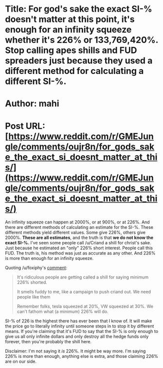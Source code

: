 # Title: For god's sake the exact SI-% doesn't matter at this point, it's enough for an infinity squeeze whether it's 226% or 133,769,420%. Stop calling apes shills and FUD spreaders just because they used a different method for calculating a different SI-%.
# Author: __mahi__
# Post URL: [https://www.reddit.com/r/GMEJungle/comments/oujr8n/for_gods_sake_the_exact_si_doesnt_matter_at_this/](https://www.reddit.com/r/GMEJungle/comments/oujr8n/for_gods_sake_the_exact_si_doesnt_matter_at_this/)


An infinity squeeze can happen at 2000%, or at 900%, or at 226%. And there are different methods of calculating an estimate for the SI-%. These different methods yield different values. Some give 226%, others give 2000%. **These are all estimates**, and the truth is that **we do not know the exact SI-%.** I've seen some people call /u/Criand a shill for christ's sake. Just because he estimated an "only" 226% short interest. People call this FUD. The truth is, his method was just as accurate as any other. And 226% is more than enough for an infinity squeeze.

Quoting /u/foxiphy's [comment](https://www.reddit.com/r/GMEJungle/comments/oujr8n/for_gods_sake_the_exact_si_doesnt_matter_at_this/h72w8pf?utm_source=share&utm_medium=web2x&context=3):

> It's ridiculous people are getting called a shill for saying minimum 226% shorted.
>
> It smells fuddy to me, like a campaign to push criand out. We need people like them
>
> Remember folks, tesla squeezed at 20%, VW squeezed at 30%. We can't fathom what (a minimum) 226% will do.

SI-% of 226 is the highest there has ever been that I know of. It will make the price go to literally infinity until someone steps in to stop it by different means. If you're claiming that it's FUD to say that the SI-% is only enough to give us all only infinite dollars and only destroy all the hedge funds only forever, then you're probably the shill here.

Disclaimer: I'm not saying it *is* 226%. It might be way more. I'm saying 226% is more than enough, anything else is extra, and those claiming 226% are on our side.